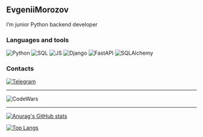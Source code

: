 ## EvgeniiMorozov

I’m junior Python backend developer

### Languages and tools

![Python](https://img.shields.io/badge/Python-0047AB?style=for-the-badge&logo=python&logoColor=FFFF00)
![SQL](https://img.shields.io/badge/SQL-F5F5F5?style=for-the-badge&logo=postgresql&logoColor=0047AB)
![JS](https://img.shields.io/badge/Javascript-FFFF00?style=for-the-badge&logo=javascript&logoColor=black)
![Django](https://img.shields.io/badge/Django-004524?style=for-the-badge&logo=django&logoColor=white)
![FastAPI](https://img.shields.io/badge/fastapi-F5F5F5?style=for-the-badge&logo=fastapi&logoColor=009A63)
![SQLAlchemy](https://img.shields.io/badge/sqlalchemy-778877?style=for-the-badge&logo=sql&logoColor=009A63)

### Contacts

[![Telegram](https://img.shields.io/badge/-Telegram-090909?style=for-the-badge&logo=telegram&logoColor=27A0D9)](https://t.me/emorozov1101)

---

![CodeWars](https://www.codewars.com/users/EvgeniiMorozov/badges/large)

---

[![Anurag's GitHub stats](https://github-readme-stats.vercel.app/api?username=EvgeniiMorozov)](https://github.com/anuraghazra/github-readme-stats&show_icons=true&theme=gruvbox)

[![Top Langs](https://github-readme-stats.vercel.app/api/top-langs/?username=EvgeniiMorozov&layout=compact)](https://github.com/anuraghazra/github-readme-stats)




<!-- [![Vkontakte](https://img.shields.io/badge/-Vkontakte-090909?style=for-the-badge&logo=Vk&logoColor=4F7DB3)](https://vk.com/alexeyshpavda) -->

<!--
**EvgeniiMorozov/EvgeniiMorozov** is a ✨ _special_ ✨ repository because its `README.md` (this file) appears on your GitHub profile.

Here are some ideas to get you started:

- 🔭 I’m currently working on ...
- 🌱 I’m currently learning ...
- 👯 I’m looking to collaborate on ...
- 🤔 I’m looking for help with ...
- 💬 Ask me about ...
- 📫 How to reach me: ...
- 😄 Pronouns: ...
- ⚡ Fun fact: ...
-->
